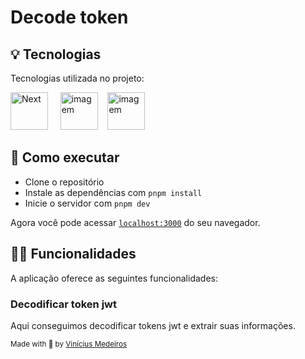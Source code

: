 # Decode token

<p align="center">

## 💡 Tecnologias

Tecnologias utilizada no projeto:

<img height="60" title="Next" alt="Next" src="https://camo.githubusercontent.com/92ec9eb7eeab7db4f5919e3205918918c42e6772562afb4112a2909c1aaaa875/68747470733a2f2f6173736574732e76657263656c2e636f6d2f696d6167652f75706c6f61642f76313630373535343338352f7265706f7369746f726965732f6e6578742d6a732f6e6578742d6c6f676f2e706e67"> &nbsp;
&nbsp;
<img src="https://cdn.iconscout.com/icon/free/png-512/typescript-1174965.png" alt="imagem" width="60">&nbsp;
&nbsp;
<img src="https://cdn.jsdelivr.net/gh/devicons/devicon/icons/tailwindcss/tailwindcss-plain.svg" alt="imagem" width="60">&nbsp;
&nbsp;

## 🚀 Como executar

- Clone o repositório
- Instale as dependências com `pnpm install`
- Inicie o servidor com `pnpm dev`

Agora você pode acessar [`localhost:3000`](http://localhost:3000) do seu
navegador.

## 👨‍💻 Funcionalidades

A aplicação oferece as seguintes funcionalidades:

### Decodificar token jwt

Aqui conseguimos decodificar tokens jwt e extrair suas informações.

<sub>Made with 💜 by <a href="https://github.com/ovinidev">Vinícius Medeiros</a></sub>
